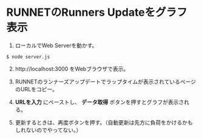 # RUNNETのRunners Updateをグラフ表示

1. ローカルでWeb Serverを動かす。

```shell
$ node server.js
```

2. http://localhost:3000 をWebブラウザで表示。

1. RUNNETのランナーズアップデートでラップタイムが表示されているページのURLをコピー。

1. **URLを入力** にペーストし、 **データ取得** ボタンを押すとグラフが表示される。

1. 更新するときは、再度ボタンを押す。（自動更新は先方に負荷をかけるかもしれないのでやってない。）
